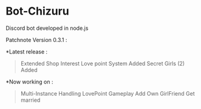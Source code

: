 # Bot-Chizuru
Discord bot developed in node.js

Patchnote Version 0.3.1 :

*Latest release :
> Extended Shop Interest
> Love point System Added
> Secret Girls (2) Added 

*Now working on :
> Multi-Instance Handling
> LovePoint Gameplay
> Add Own GirlFriend
> Get married
